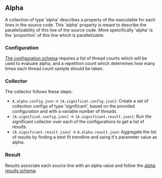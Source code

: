 ## Alpha
A collection of type 'alpha' describes a property of the executable for each lines in the source code.
This 'alpha' property is meant to describe the parallelizability of this line of the source code.
More speicifically 'alpha' is the 'proportion' of this line which is parallelizable.

### Configuration
[The configuration schema](schemas/alpha.config.schema.json) requires a list of thread counts which will be used to evaluate alpha,
and a repetition count which determines how many times each thread count sample should be taken.

### Collector
The collector follows these steps:
* `A.alpha.config.json` -> `[A.significat.config.json]`: Create a set of collection configs of type 'significant', based on the provided configuration and with a variable number of threads.
* `[A.significat.config.json]` -> `[A.significant.result.json]`: Run the significant collector over each of the configurations to get a list of results.
* `[A.significant.result.json]` -> `A.alpha.result.json`: Aggregate the list of results by finding a best fit trendline and using it's parameter value as alpha.

### Result
Results associate each source line with an alpha value and follow the [alpha results schema](schemas/alpha.result.schema.json).